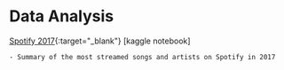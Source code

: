 # Data Analysis

[Spotify 2017](https://www.kaggle.com/jac08h/spotify-streams-in-2017){:target="_blank"} [kaggle notebook]

	- Summary of the most streamed songs and artists on Spotify in 2017
